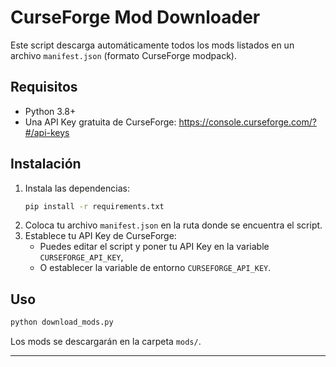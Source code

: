 # CurseForge Mod Downloader

Este script descarga automáticamente todos los mods listados en un archivo `manifest.json` (formato CurseForge modpack).

## Requisitos
- Python 3.8+
- Una API Key gratuita de CurseForge: https://console.curseforge.com/?#/api-keys

## Instalación
1. Instala las dependencias:
   ```sh
   pip install -r requirements.txt
   ```
2. Coloca tu archivo `manifest.json` en la ruta donde se encuentra el script.
3. Establece tu API Key de CurseForge:
   - Puedes editar el script y poner tu API Key en la variable `CURSEFORGE_API_KEY`,
   - O establecer la variable de entorno `CURSEFORGE_API_KEY`.

## Uso

```sh
python download_mods.py
```

Los mods se descargarán en la carpeta `mods/`.

---
